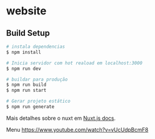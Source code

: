 # website

## Build Setup

```bash
# instala dependencias
$ npm install

# Inicia servidor com hot reaload em localhost:3000
$ npm run dev

# buildar para produção
$ npm run build
$ npm run start

# Gerar projeto estático
$ npm run generate
```

Mais detalhes sobre o nuxt em  [Nuxt.js docs](https://nuxtjs.org).

Menu
https://www.youtube.com/watch?v=vUcUdpBcmF8